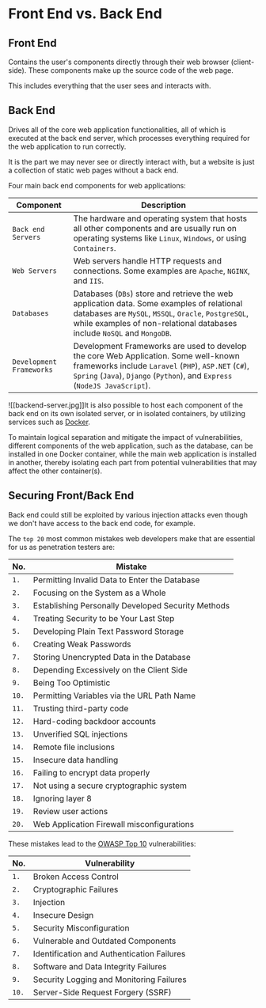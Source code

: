 # Front End vs. Back End
## Front End
Contains the user's components directly through their web browser (client-side). These components make up the source code of the web page.

This includes everything that the user sees and interacts with.
## Back End
Drives all of the core web application functionalities, all of which is executed at the back end server, which processes everything required for the web application to run correctly. 

It is the part we may never see or directly interact with, but a website is just a collection of static web pages without a back end.

Four main back end components for web applications:

|**Component**|**Description**|
|---|---|
|`Back end Servers`|The hardware and operating system that hosts all other components and are usually run on operating systems like `Linux`, `Windows`, or using `Containers`.|
|`Web Servers`|Web servers handle HTTP requests and connections. Some examples are `Apache`, `NGINX`, and `IIS`.|
|`Databases`|Databases (`DBs`) store and retrieve the web application data. Some examples of relational databases are `MySQL`, `MSSQL`, `Oracle`, `PostgreSQL`, while examples of non-relational databases include `NoSQL` and `MongoDB`.|
|`Development Frameworks`|Development Frameworks are used to develop the core Web Application. Some well-known frameworks include `Laravel` (`PHP`), `ASP.NET` (`C#`), `Spring` (`Java`), `Django` (`Python`), and `Express` (`NodeJS JavaScript`).|
![[backend-server.jpg]]It is also possible to host each component of the back end on its own isolated server, or in isolated containers, by utilizing services such as [Docker](https://www.docker.com).

To maintain logical separation and mitigate the impact of vulnerabilities, different components of the web application, such as the database, can be installed in one Docker container, while the main web application is installed in another, thereby isolating each part from potential vulnerabilities that may affect the other container(s).
## Securing Front/Back End
Back end could still be exploited by various injection attacks even though we don't have access to the back end code, for example.

The `top 20` most common mistakes web developers make that are essential for us as penetration testers are:

|**No.**|**Mistake**|
|---|---|
|`1.`|Permitting Invalid Data to Enter the Database|
|`2.`|Focusing on the System as a Whole|
|`3.`|Establishing Personally Developed Security Methods|
|`4.`|Treating Security to be Your Last Step|
|`5.`|Developing Plain Text Password Storage|
|`6.`|Creating Weak Passwords|
|`7.`|Storing Unencrypted Data in the Database|
|`8.`|Depending Excessively on the Client Side|
|`9.`|Being Too Optimistic|
|`10.`|Permitting Variables via the URL Path Name|
|`11.`|Trusting third-party code|
|`12.`|Hard-coding backdoor accounts|
|`13.`|Unverified SQL injections|
|`14.`|Remote file inclusions|
|`15.`|Insecure data handling|
|`16.`|Failing to encrypt data properly|
|`17.`|Not using a secure cryptographic system|
|`18.`|Ignoring layer 8|
|`19.`|Review user actions|
|`20.`|Web Application Firewall misconfigurations|

These mistakes lead to the [OWASP Top 10](https://owasp.org/www-project-top-ten/) vulnerabilities:

|**No.**|**Vulnerability**|
|---|---|
|`1.`|Broken Access Control|
|`2.`|Cryptographic Failures|
|`3.`|Injection|
|`4.`|Insecure Design|
|`5.`|Security Misconfiguration|
|`6.`|Vulnerable and Outdated Components|
|`7.`|Identification and Authentication Failures|
|`8.`|Software and Data Integrity Failures|
|`9.`|Security Logging and Monitoring Failures|
|`10.`|Server-Side Request Forgery (SSRF)|